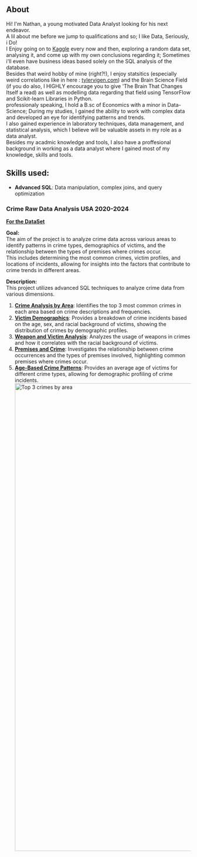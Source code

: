## About

Hi! I'm Nathan, a young motivated Data Analyst looking for his next endeavor.<br>A lil about me before we jump to qualifications and so;
I like Data, Seriously, i Do!<br>
I Enjoy going on to [Kaggle](https://www.kaggle.com/learn) every now and then, exploring a random data set,
analysing it, and come up with my own conclusions regarding it; Sometimes i'll even have business ideas based solely on the SQL analysis of the database.<br>
Besides that weird hobby of mine (right?!), I enjoy statsitics (especially weird correlations like in here : [tylervigen.com](https://www.tylervigen.com/spurious-correlations))
and the Brain Science Field (if you do also, I HIGHLY encourage you to give 'The Brain That Changes Itself a read) as well as modelling data regarding that field using TensorFlow and Scikit-learn Libraries in Python.<br>
professionaly speaking, I hold a B.sc of Economics with a minor in Data-Science; During my studies, I gained the ability to work with complex data and developed an eye for identifying patterns and trends.<br> I also gained experience in laboratory techniques, data management, and statistical analysis, which I believe will be valuable assets in my role as a data analyst.<br>
Besides my acadmic knowledge and tools, I also have a proffesional background in working as a data analyst where I gained most of my knowledge, skills and tools.
## Skills used:
- **Advanced SQL**: Data manipulation, complex joins, and query optimization

### Crime Raw Data Analysis USA 2020-2024<br>
[**For the DataSet**](https://www.kaggle.com/datasets/nathaniellybrand/los-angeles-crime-dataset-2020-present)
 <br>

**Goal:**<br>
The aim of the project is to analyze crime data across various areas to identify patterns in crime types, demographics of victims, and the relationship between the types of premises where crimes occur.<br>
This includes determining the most common crimes, victim profiles, and locations of incidents, allowing for insights into the factors that contribute to crime trends in different areas.

**Description:**<br> 
This project utilizes advanced SQL techniques to analyze crime data from various dimensions. 
1. [**Crime Analysis by Area**](https://github.com/Natan93100/SQL_Projects_2024/blob/main/Crime%20Data%20Project/Common%20Crimes%20By%20Area.sql): Identifies the top 3 most common crimes in each area based on crime descriptions and frequencies.
2. [**Victim Demographics**](https://github.com/Natan93100/SQL_Projects_2024/blob/main/Crime%20Data%20Project/Crime%20By%20Racial%20Background.sql): Provides a breakdown of crime incidents based on the age, sex, and racial background of victims, showing the distribution of crimes by demographic profiles.
3. [**Weapon and Victim Analysis**](https://github.com/Natan93100/SQL_Projects_2024/blob/main/Crime%20Data%20Project/Crime%20by%20Profile%20Code.sql): Analyzes the usage of weapons in crimes and how it correlates with the racial background of victims.
4. [**Premises and Crime**](https://github.com/Natan93100/SQL_Projects_2024/blob/main/Crime%20Data%20Project/Premis%20by%20Area.sql): Investigates the relationship between crime occurrences and the types of premises involved, highlighting common premises where crimes occur.
5. [**Age-Based Crime Patterns**](https://github.com/Natan93100/SQL_Projects_2024/blob/main/Crime%20Data%20Project/crime%20by%20avg%20group.sql): Provides an average age of victims for different crime types, allowing for demographic profiling of crime incidents.
   <img width="1276" alt="Top 3 crimes by area" src="https://github.com/user-attachments/assets/a8d22930-0944-4b64-a057-8a9f2761fe45">


